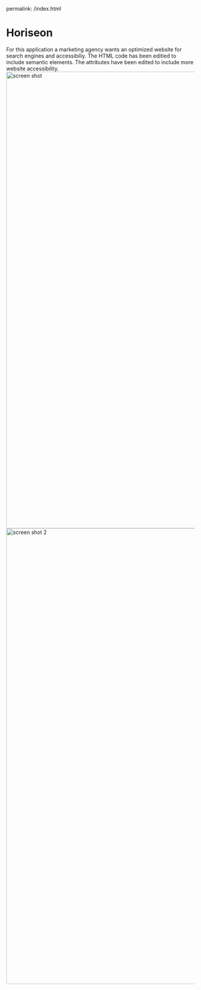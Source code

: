 permalink: /index.html
# Horiseon
For this application a marketing agency wants an optimized website for search engines and accessibiliy. The HTML code has been editied to include semantic elements. The attributes have been edited to include more website accessibility.
<img width="1219" alt="screen shot" src="https://user-images.githubusercontent.com/93415973/141666313-fe43672e-3392-4b67-a719-573d64fa0186.png">
<img width="1217" alt="screen shot 2" src="https://user-images.githubusercontent.com/93415973/141666316-b09bf855-dbca-465f-8e8c-04e9a1d562b7.png">
